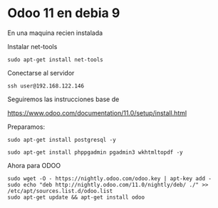 # Odoo 11 en debia 9

En una maquina recien instalada

Instalar net-tools
```
sudo apt-get install net-tools
```

Conectarse al servidor 
```
ssh user@192.168.122.146
```

Seguiremos las instrucciones base de 

https://www.odoo.com/documentation/11.0/setup/install.html

Preparamos:
```
sudo apt-get install postgresql -y

sudo apt-get install phppgadmin pgadmin3 wkhtmltopdf -y

```

Ahora para ODOO
```
sudo wget -O - https://nightly.odoo.com/odoo.key | apt-key add -
sudo echo "deb http://nightly.odoo.com/11.0/nightly/deb/ ./" >> /etc/apt/sources.list.d/odoo.list
sudo apt-get update && apt-get install odoo
```
